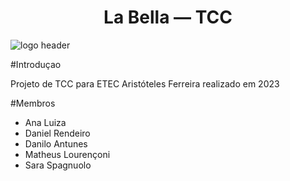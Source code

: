 <h1 align="center"> La Bella — TCC </h1>

![logo header](https://github.com/user-attachments/assets/f0af1862-a529-4277-b73a-223085832c80)

#Introduçao
<p>Projeto de TCC para ETEC Aristóteles Ferreira realizado em 2023</p>

#Membros
<ul>
<li>Ana Luiza</li>
<li>Daniel Rendeiro</li>
<li>Danilo Antunes</li>
<li>Matheus Lourençoni</li>
<li>Sara Spagnuolo</li>
</ul>
